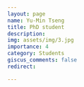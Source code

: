 ```yaml
---
layout: page
name: Yu-Min Tseng
title: PhD student
description: 
img: assets/img/3.jpg
importance: 4
category: Students
giscus_comments: false
redirect: 

---
```

